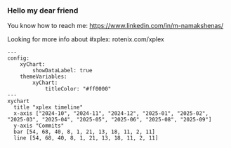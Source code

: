 ### Hello my dear friend
You know how to reach me: https://www.linkedin.com/in/m-namakshenas/

Looking for more info about #xplex: rotenix.com/xplex




<!-- XPLEX-PUSH-HISTORY-START -->

```mermaid
---
config:
    xyChart:
        showDataLabel: true
    themeVariables:
        xyChart:
            titleColor: "#ff0000"
---
xychart
  title "xplex timeline"
  x-axis ["2024-10", "2024-11", "2024-12", "2025-01", "2025-02", "2025-03", "2025-04", "2025-05", "2025-06", "2025-08", "2025-09"]
  y-axis "Commits"
  bar [54, 68, 40, 8, 1, 21, 13, 18, 11, 2, 11]
  line [54, 68, 40, 8, 1, 21, 13, 18, 11, 2, 11]
```

<!-- XPLEX-PUSH-HISTORY-END -->
